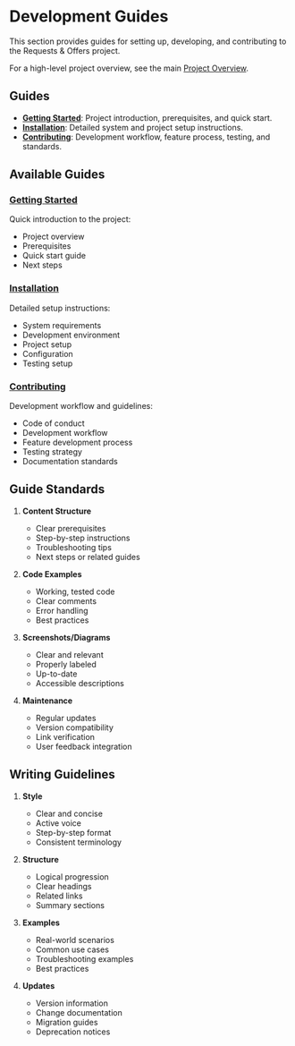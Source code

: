 # Development Guides

This section provides guides for setting up, developing, and contributing to the Requests & Offers project.

For a high-level project overview, see the main [Project Overview](../project-overview.md).

## Guides

- **[Getting Started](./getting-started.md)**: Project introduction, prerequisites, and quick start.
- **[Installation](./installation.md)**: Detailed system and project setup instructions.
- **[Contributing](./contributing.md)**: Development workflow, feature process, testing, and standards.

## Available Guides

### [Getting Started](./getting-started.md)

Quick introduction to the project:

- Project overview
- Prerequisites
- Quick start guide
- Next steps

### [Installation](./installation.md)

Detailed setup instructions:

- System requirements
- Development environment
- Project setup
- Configuration
- Testing setup

### [Contributing](./contributing.md)

Development workflow and guidelines:

- Code of conduct
- Development workflow
- Feature development process
- Testing strategy
- Documentation standards

## Guide Standards

1. **Content Structure**
   - Clear prerequisites
   - Step-by-step instructions
   - Troubleshooting tips
   - Next steps or related guides

2. **Code Examples**
   - Working, tested code
   - Clear comments
   - Error handling
   - Best practices

3. **Screenshots/Diagrams**
   - Clear and relevant
   - Properly labeled
   - Up-to-date
   - Accessible descriptions

4. **Maintenance**
   - Regular updates
   - Version compatibility
   - Link verification
   - User feedback integration

## Writing Guidelines

1. **Style**
   - Clear and concise
   - Active voice
   - Step-by-step format
   - Consistent terminology

2. **Structure**
   - Logical progression
   - Clear headings
   - Related links
   - Summary sections

3. **Examples**
   - Real-world scenarios
   - Common use cases
   - Troubleshooting examples
   - Best practices

4. **Updates**
   - Version information
   - Change documentation
   - Migration guides
   - Deprecation notices
